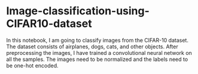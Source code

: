 # Image-classification-using-CIFAR10-dataset
In this notebook, I am going to classify images from the CIFAR-10 dataset. The dataset consists of airplanes, dogs, cats, and other objects. After preprocessing the images, I have trained a convolutional neural network on all the samples. The images need to be normalized and the labels need to be one-hot encoded.

